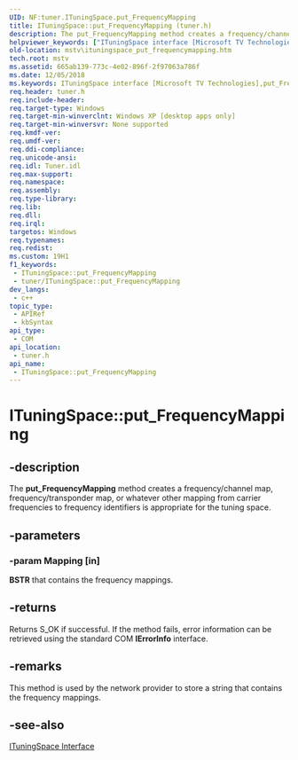 ```yaml
---
UID: NF:tuner.ITuningSpace.put_FrequencyMapping
title: ITuningSpace::put_FrequencyMapping (tuner.h)
description: The put_FrequencyMapping method creates a frequency/channel map, frequency/transponder map, or whatever other mapping from carrier frequencies to frequency identifiers is appropriate for the tuning space.
helpviewer_keywords: ["ITuningSpace interface [Microsoft TV Technologies]","put_FrequencyMapping method","ITuningSpace.put_FrequencyMapping","ITuningSpace::put_FrequencyMapping","ITuningSpaceput_FrequencyMapping","mstv.ituningspace_put_frequencymapping","put_FrequencyMapping","put_FrequencyMapping method [Microsoft TV Technologies]","put_FrequencyMapping method [Microsoft TV Technologies]","ITuningSpace interface","tuner/ITuningSpace::put_FrequencyMapping"]
old-location: mstv\ituningspace_put_frequencymapping.htm
tech.root: mstv
ms.assetid: 665ab139-773c-4e02-896f-2f97063a786f
ms.date: 12/05/2018
ms.keywords: ITuningSpace interface [Microsoft TV Technologies],put_FrequencyMapping method, ITuningSpace.put_FrequencyMapping, ITuningSpace::put_FrequencyMapping, ITuningSpaceput_FrequencyMapping, mstv.ituningspace_put_frequencymapping, put_FrequencyMapping, put_FrequencyMapping method [Microsoft TV Technologies], put_FrequencyMapping method [Microsoft TV Technologies],ITuningSpace interface, tuner/ITuningSpace::put_FrequencyMapping
req.header: tuner.h
req.include-header: 
req.target-type: Windows
req.target-min-winverclnt: Windows XP [desktop apps only]
req.target-min-winversvr: None supported
req.kmdf-ver: 
req.umdf-ver: 
req.ddi-compliance: 
req.unicode-ansi: 
req.idl: Tuner.idl
req.max-support: 
req.namespace: 
req.assembly: 
req.type-library: 
req.lib: 
req.dll: 
req.irql: 
targetos: Windows
req.typenames: 
req.redist: 
ms.custom: 19H1
f1_keywords:
 - ITuningSpace::put_FrequencyMapping
 - tuner/ITuningSpace::put_FrequencyMapping
dev_langs:
 - c++
topic_type:
 - APIRef
 - kbSyntax
api_type:
 - COM
api_location:
 - tuner.h
api_name:
 - ITuningSpace::put_FrequencyMapping
---
```


# ITuningSpace::put_FrequencyMapping


## -description

The <b>put_FrequencyMapping</b> method creates a frequency/channel map, frequency/transponder map, or whatever other mapping from carrier frequencies to frequency identifiers is appropriate for the tuning space.

## -parameters

### -param Mapping [in]

<b>BSTR</b> that contains the frequency mappings.

## -returns

Returns S_OK if successful. If the method fails, error information can be retrieved using the standard COM <b>IErrorInfo</b> interface.

## -remarks

This method is used by the network provider to store a string that contains the frequency mappings.

## -see-also

<a href="/previous-versions/windows/desktop/api/tuner/nn-tuner-ituningspace">ITuningSpace Interface</a>

